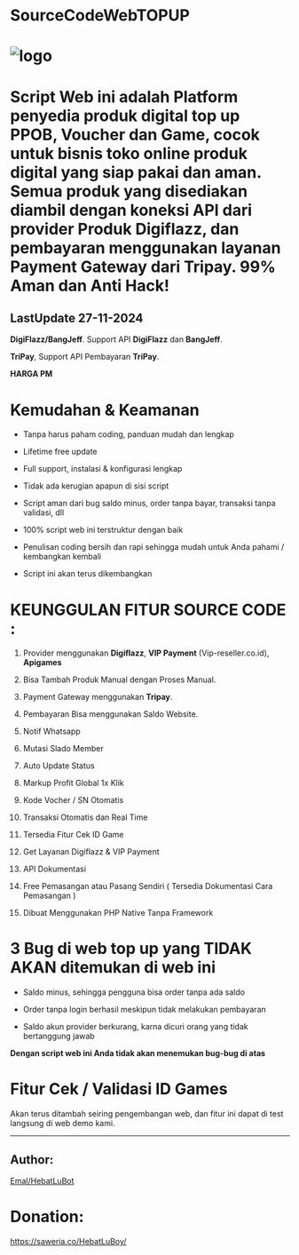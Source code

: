 # SourceCodeWebTOPUP


# ![logo](https://i.ibb.co/MCZB694/hbtlogo.jpg)


# Script Web ini adalah Platform penyedia produk digital top up PPOB, Voucher dan Game, cocok untuk bisnis toko online produk digital yang siap pakai dan aman. Semua produk yang disediakan diambil dengan koneksi API dari provider Produk Digiflazz, dan pembayaran menggunakan layanan Payment Gateway dari Tripay. 99% Aman dan Anti Hack!
## LastUpdate 27-11-2024


**DigiFlazz/BangJeff**. Support API **DigiFlazz** dan **BangJeff**.

**TriPay**, Support API Pembayaran **TriPay**.

**HARGA PM**


# Kemudahan & Keamanan

- Tanpa harus paham coding, panduan mudah dan lengkap

- Lifetime free update

- Full support, instalasi & konfigurasi lengkap

- Tidak ada kerugian apapun di sisi script

- Script aman dari bug saldo minus, order tanpa bayar, transaksi tanpa validasi, dll

- 100% script web ini terstruktur dengan baik

- Penulisan coding bersih dan rapi sehingga mudah untuk Anda pahami / kembangkan kembali

- Script ini akan terus dikembangkan

# KEUNGGULAN FITUR SOURCE CODE :

1. Provider menggunakan **Digiflazz**, **VIP Payment** (Vip-reseller.co.id), **Apigames** 

2. Bisa Tambah Produk Manual dengan Proses Manual.

3. Payment Gateway menggunakan **Tripay**.

4. Pembayaran Bisa menggunakan Saldo Website.

5. Notif Whatsapp

6. Mutasi Slado Member

7. Auto Update Status

8. Markup Profit Global 1x Klik

9. Kode Vocher / SN Otomatis

10. Transaksi Otomatis dan Real Time

11. Tersedia Fitur Cek ID Game

12. Get Layanan Digiflazz & VIP Payment

13. API Dokumentasi

14. Free Pemasangan atau Pasang Sendiri ( Tersedia Dokumentasi Cara Pemasangan )

15. Dibuat Menggunakan PHP Native Tanpa Framework

# 3 Bug di web top up yang TIDAK AKAN ditemukan di web ini
- Saldo minus, sehingga pengguna bisa order tanpa ada saldo

- Order tanpa login berhasil meskipun tidak melakukan pembayaran

- Saldo akun provider berkurang, karna dicuri orang yang tidak bertanggung jawab

**Dengan script web ini Anda tidak akan menemukan bug-bug di atas**

# Fitur Cek / Validasi ID Games

Akan terus ditambah seiring pengembangan web, dan fitur ini dapat di test langsung di web demo kami.

--------------------------------------------------------------------------------------------------------------------------------------------

## Author:
[Emal/HebatLuBot](https://HebatLuBot.site/HebatLuBoy.html)

# Donation:
https://saweria.co/HebatLuBoy/
